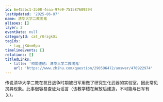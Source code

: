 ```yaml
---
id: 6e453bc1-3b08-4eaa-97e9-751587609294
lastUpdated: '2025-06-07'
name: 清华大学二教闹鬼
aliases: []
layer: 2
eventDate: null
categoryId: cat_r0rzgkOi
tagIds:
  - tag_jKWvm6pa
timelineEvents: []
relations: []
titledLinks:
  - title: '相關連結: 清华大学二教闹鬼'
    url: 'https://www.zhihu.com/question/290596472/answer/470922974'
---
```

传说清华大学二教在抗日战争时期被日军用做了研究生化武器的实验室，因此常见灵异现象。此事很容易查证为谣言（该教学楼在解放后建造，不可能与日军有关）。
